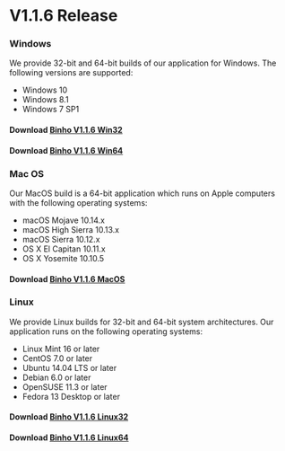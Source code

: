 # V1.1.6 Release

### Windows

We provide 32-bit and 64-bit builds of our application for Windows. The following versions are supported:

* Windows 10
* Windows 8.1
* Windows 7 SP1

#### Download [Binho V1.1.6 Win32](https://cdn.binho.io/sw/missioncontrol/1.1.6/win32/SetupMissionControlv1.1.6-32bit.exe)

#### Download [Binho V1.1.6 Win64](https://cdn.binho.io/sw/missioncontrol/1.1.6/win64/SetupMissionControlv1.1.6-64bit.exe)

### Mac OS

Our MacOS build is a 64-bit application which runs on Apple computers with the following operating systems:

* macOS Mojave 10.14.x
* macOS High Sierra 10.13.x
* macOS Sierra 10.12.x
* OS X El Capitan 10.11.x
* OS X Yosemite 10.10.5

#### Download [Binho V1.1.6 MacOS](https://cdn.binho.io/sw/missioncontrol/1.1.6/macos/BinhoMissionControl\_v1.1.6\_OSX64bit.zip)

### Linux

We provide Linux builds for 32-bit and 64-bit system architectures. Our application runs on the following operating systems:

* Linux Mint 16 or later
* CentOS 7.0 or later
* Ubuntu 14.04 LTS or later
* Debian 6.0 or later
* OpenSUSE 11.3 or later
* Fedora 13 Desktop or later

#### Download [Binho V1.1.6 Linux32](https://cdn.binho.io/sw/missioncontrol/1.1.6/linux32/BinhoMissionControl\_V1.1.6\_Linux32bit.zip)

#### Download [Binho V1.1.6 Linux64](https://cdn.binho.io/sw/missioncontrol/1.1.6/linux64/BinhoMissionControl\_V1.1.6\_Linux64bit.zip)
